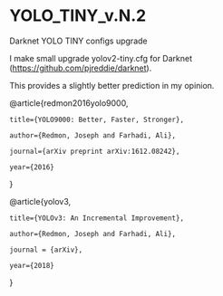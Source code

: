 # YOLO_TINY_v.N.2
Darknet YOLO TINY configs upgrade

I make small upgrade yolov2-tiny.cfg for Darknet (https://github.com/pjreddie/darknet).

This provides a slightly better prediction in my opinion.

@article{redmon2016yolo9000,

    title={YOLO9000: Better, Faster, Stronger},
  
    author={Redmon, Joseph and Farhadi, Ali},
  
    journal={arXiv preprint arXiv:1612.08242},
  
    year={2016}
  
}

@article{yolov3,

    title={YOLOv3: An Incremental Improvement},

    author={Redmon, Joseph and Farhadi, Ali},

    journal = {arXiv},

    year={2018}

}
